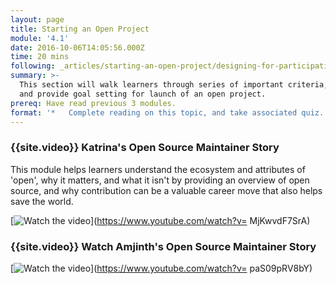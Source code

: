 ```yaml
---
layout: page
title: Starting an Open Project
module: '4.1'
date: 2016-10-06T14:05:56.000Z
time: 20 mins
following: _articles/starting-an-open-project/designing-for-participation.md
summary: >-
  This section will walk learners through series of important criteria, actions,
  and provide goal setting for launch of an open project.
prereq: Have read previous 3 modules.
format: '*   Complete reading on this topic, and take associated quiz.'
---
```


### {{site.video}} Katrina's Open Source Maintainer Story

This module helps learners understand the ecosystem and attributes of 'open', why it matters, and what it isn't by providing an overview of open source, and why contribution can be a valuable career move that also helps save the world.

[![Watch the video](https://img.youtube.com/vi/MjKwvdF7SrA/0.jpg)](https://www.youtube.com/watch?v= MjKwvdF7SrA)

### {{site.video}} Watch Amjinth's Open Source Maintainer Story

[![Watch the video](https://img.youtube.com/vi/paS09pRV8bY/0.jpg)](https://www.youtube.com/watch?v= paS09pRV8bY)
